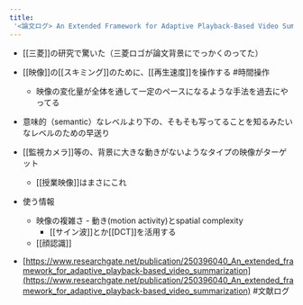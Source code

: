```yaml
---
title:
 '<論文ログ> An Extended Framework for Adaptive Playback-Based Video Summarization'
---
```


- [[三菱]]の研究で驚いた（三菱ロゴが論文背景にでっかくのってた）

- [[映像]]の[[スキミング]]のために、[[再生速度]]を操作する #時間操作
    - 映像の変化量が全体を通して一定のペースになるような手法を過去にやってる
- 意味的（semantic）なレベルより下の、そもそも写ってることを知るみたいなレベルのための早送り

- [[監視カメラ]]等の、背景に大きな動きがないようなタイプの映像がターゲット
    - [[授業映像]]はまさにこれ

- 使う情報
    - 映像の複雑さ - 動き(motion activity)とspatial complexity
        - [[サイン波]]とか[[DCT]]を活用する
    - [[顔認識]]



- [https://www.researchgate.net/publication/250396040_An_extended_framework_for_adaptive_playback-based_video_summarization](https://www.researchgate.net/publication/250396040_An_extended_framework_for_adaptive_playback-based_video_summarization)
#文献ログ